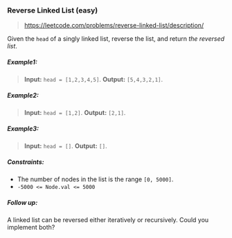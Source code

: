 ### Reverse Linked List (easy)

> https://leetcode.com/problems/reverse-linked-list/description/

Given the `head` of a singly linked list, reverse the list, and return _the reversed list_.

##### Example1:

> **Input:** `head = [1,2,3,4,5]`.
> **Output:** `[5,4,3,2,1]`.

##### Example2:

> **Input:** `head = [1,2]`.
> **Output:** `[2,1]`.

##### Example3:

> **Input:** `head = []`.
> **Output:** `[]`.

##### Constraints:

- The number of nodes in the list is the range `[0, 5000]`.
- `-5000 <= Node.val <= 5000`

##### Follow up:

A linked list can be reversed either iteratively or recursively. Could you implement both?
